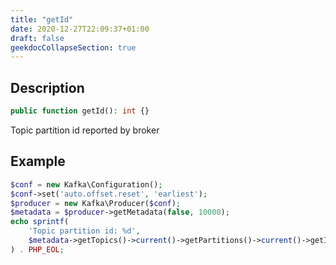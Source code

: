 ```yaml
---
title: "getId"
date: 2020-12-27T22:09:37+01:00
draft: false
geekdocCollapseSection: true
---
```

## Description
```php
public function getId(): int {}
```
Topic partition id reported by broker
## Example
```php
$conf = new Kafka\Configuration();
$conf->set('auto.offset.reset', 'earliest');
$producer = new Kafka\Producer($conf);
$metadata = $producer->getMetadata(false, 10000);
echo sprintf(
    'Topic partition id: %d',
    $metadata->getTopics()->current()->getPartitions()->current()->getId()
) . PHP_EOL;
```